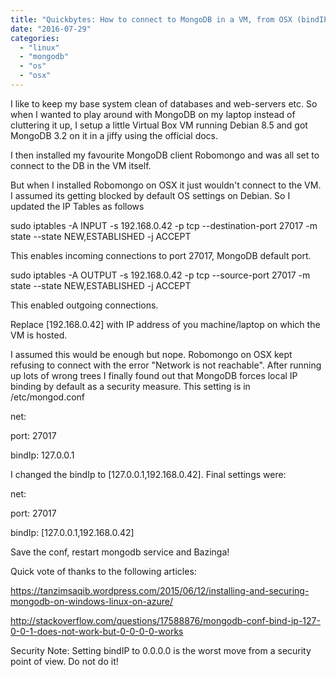 ```yaml
---
title: "Quickbytes: How to connect to MongoDB in a VM, from OSX (bindIP)"
date: "2016-07-29"
categories: 
  - "linux"
  - "mongodb"
  - "os"
  - "osx"
---
```


I like to keep my base system clean of databases and web-servers etc. So when I wanted to play around with MongoDB on my laptop instead of cluttering it up, I setup a little Virtual Box VM running Debian 8.5 and got MongoDB 3.2 on it in a jiffy using the official docs.

I then installed my favourite MongoDB client Robomongo and was all set to connect to the DB in the VM itself.

But when I installed Robomongo on OSX it just wouldn't connect to the VM. I assumed its getting blocked by default OS settings on Debian. So I updated the IP Tables as follows

sudo iptables -A INPUT -s 192.168.0.42 -p tcp --destination-port 27017 -m state --state NEW,ESTABLISHED -j ACCEPT

This enables incoming connections to port 27017, MongoDB default port.

sudo iptables -A OUTPUT -s 192.168.0.42 -p tcp --source-port 27017 -m state --state NEW,ESTABLISHED -j ACCEPT

This enabled outgoing connections.

Replace \[192.168.0.42\] with IP address of you machine/laptop on which the VM is hosted.

I assumed this would be enough but nope. Robomongo on OSX kept refusing to connect with the error "Network is not reachable". After running up lots of wrong trees I finally found out that MongoDB forces local IP binding by default as a security measure. This setting is in /etc/mongod.conf

net:

port: 27017

bindIp: 127.0.0.1

I changed the bindIp to \[127.0.0.1,192.168.0.42\]. Final settings were:

net:

port: 27017

bindIp: \[127.0.0.1,192.168.0.42\]

Save the conf, restart mongodb service and Bazinga!

Quick vote of thanks to the following articles:

https://tanzimsaqib.wordpress.com/2015/06/12/installing-and-securing-mongodb-on-windows-linux-on-azure/

http://stackoverflow.com/questions/17588876/mongodb-conf-bind-ip-127-0-0-1-does-not-work-but-0-0-0-0-works

Security Note: Setting bindIP to 0.0.0.0 is the worst move from a security point of view. Do not do it!
